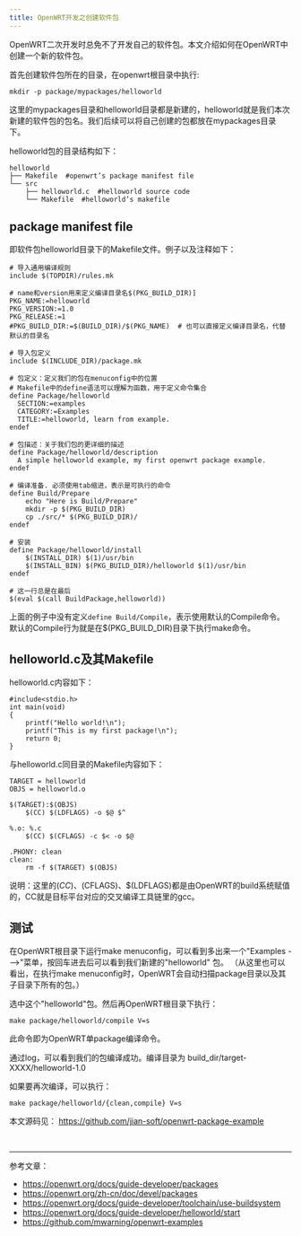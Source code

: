 ```yaml
---
title: OpenWRT开发之创建软件包
---
```


OpenWRT二次开发时总免不了开发自己的软件包。本文介绍如何在OpenWRT中创建一个新的软件包。

首先创建软件包所在的目录，在openwrt根目录中执行:
```
mkdir -p package/mypackages/helloworld
```
这里的mypackages目录和helloworld目录都是新建的，helloworld就是我们本次新建的软件包的包名。我们后续可以将自己创建的包都放在mypackages目录下。

helloworld包的目录结构如下：
```
helloworld
├── Makefile  #openwrt’s package manifest file
└── src
    ├── helloworld.c  #helloworld source code
    └── Makefile  #helloworld’s makefile
```

## package manifest file

即软件包helloworld目录下的Makefile文件。例子以及注释如下：
```
# 导入通用编译规则
include $(TOPDIR)/rules.mk

# name和version用来定义编译目录名$(PKG_BUILD_DIR)]
PKG_NAME:=helloworld
PKG_VERSION:=1.0
PKG_RELEASE:=1
#PKG_BUILD_DIR:=$(BUILD_DIR)/$(PKG_NAME)  # 也可以直接定义编译目录名，代替默认的目录名

# 导入包定义
include $(INCLUDE_DIR)/package.mk

# 包定义：定义我们的包在menuconfig中的位置
# Makefile中的define语法可以理解为函数，用于定义命令集合
define Package/helloworld
  SECTION:=examples
  CATEGORY:=Examples
  TITLE:=helloworld, learn from example.
endef

# 包描述：关于我们包的更详细的描述
define Package/helloworld/description
  A simple helloworld example, my first openwrt package example.
endef

# 编译准备. 必须使用tab缩进，表示是可执行的命令
define Build/Prepare
	echo "Here is Build/Prepare"
	mkdir -p $(PKG_BUILD_DIR)
	cp ./src/* $(PKG_BUILD_DIR)/
endef

# 安装
define Package/helloworld/install
	$(INSTALL_DIR) $(1)/usr/bin
	$(INSTALL_BIN) $(PKG_BUILD_DIR)/helloworld $(1)/usr/bin
endef

# 这一行总是在最后
$(eval $(call BuildPackage,helloworld))
```
上面的例子中没有定义`define Build/Compile`，表示使用默认的Compile命令。默认的Compile行为就是在$(PKG_BUILD_DIR)目录下执行make命令。

## helloworld.c及其Makefile

helloworld.c内容如下：
```
#include<stdio.h>
int main(void)
{
    printf("Hello world!\n");
    printf("This is my first package!\n");
    return 0;
}
```

与helloworld.c同目录的Makefile内容如下：
```
TARGET = helloworld
OBJS = helloworld.o

$(TARGET):$(OBJS)
	$(CC) $(LDFLAGS) -o $@ $^

%.o: %.c
	$(CC) $(CFLAGS) -c $< -o $@

.PHONY: clean
clean:
	rm -f $(TARGET) $(OBJS)
```
说明：这里的$(CC)、$(CFLAGS)、$(LDFLAGS)都是由OpenWRT的build系统赋值的，CC就是目标平台对应的交叉编译工具链里的gcc。

## 测试

在OpenWRT根目录下运行make menuconfig，可以看到多出来一个"Examples  --->"菜单，按回车进去后可以看到我们新建的"helloworld" 包。
（从这里也可以看出，在执行make menuconfig时，OpenWRT会自动扫描package目录以及其子目录下所有的包。）

选中这个"helloworld"包。然后再OpenWRT根目录下执行：
```
make package/helloworld/compile V=s
```
此命令即为OpenWRT单package编译命令。

通过log，可以看到我们的包编译成功。编译目录为
build_dir/target-XXXX/helloworld-1.0

如果要再次编译，可以执行：
```
make package/helloworld/{clean,compile} V=s
```

本文源码见：
<https://github.com/jian-soft/openwrt-package-example>

<br>

------------
参考文章：
- <https://openwrt.org/docs/guide-developer/packages>
- <https://openwrt.org/zh-cn/doc/devel/packages>
- <https://openwrt.org/docs/guide-developer/toolchain/use-buildsystem>
- <https://openwrt.org/docs/guide-developer/helloworld/start>
- <https://github.com/mwarning/openwrt-examples>

